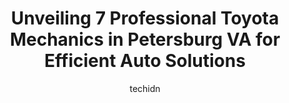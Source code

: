 ---
layout: ampstory
image: https://images.unsplash.com/photo-1639928848401-41650dc7238e?ixlib=rb-4.0.3&ixid=MnwxMjA3fDB8MHxwaG90by1wYWdlfHx8fGVufDB8fHx8&auto=format&fit=crop&w=640&h=853&q=80
author: techidn
featured: false
description: Looking for reliable and skilled Toyota Mechanic in Petersburg VA, USA? Your search ends here with the 7 best Toyota Mechanic in town. With their expertise and commitment to delivering excep
title: Unveiling 7 Professional Toyota Mechanics in Petersburg VA for Efficient Auto Solutions
cover:
   title: Unveiling 7 Professional Toyota Mechanics in Petersburg VA for Efficient Auto Solutions
   subtitle: Rickpate
   background: https://images.unsplash.com/photo-1639928848401-41650dc7238e?ixlib=rb-4.0.3&ixid=MnwxMjA3fDB8MHxwaG90by1wYWdlfHx8fGVufDB8fHx8&auto=format&fit=crop&w=640&h=853&q=80

pages: 
 - layout: thirds
   top: <h1>#1 Gladin Automotive</h1>
   bottom: "<p>This repair shop is amazing and always gives great service! The owner goes above and beyond to provide quality customer service. Recently I needed my car inspection done </p>"
   background: https://www.knot35.com/toplist/wp-content/uploads/2023/06/best-toyota-mechanic-1-in-petersburg-va-1685833730.jpeg
   backgroundblur: true
 - layout: thirds
   top: <h1>#2 Parhams Service Center</h1>
   bottom: "<p>1901 S Sycamore St, Petersburg, VA 23805, United States</p>"
   background: https://www.knot35.com/toplist/wp-content/uploads/2023/06/best-toyota-mechanic-2-in-petersburg-va-1685833731.jpeg
   cta:
      link: https://www.knot35.com/toplist/unveiling-7-professional-toyota-mechanics-in-petersburg-va-for-efficient-auto-solutions/
      text: Unveiling 7 Professional Toyota Mechanics in Petersburg VA for Efficient Auto Solutions
 - layout: thirds
   top: <h1>#3 Jim Whelans Service Center</h1>
   bottom: "<p>2156 County Dr, Petersburg, VA 23803, United States</p>"
   background: https://www.knot35.com/toplist/wp-content/uploads/2023/06/best-toyota-mechanic-3-in-petersburg-va-1685833731.jpeg
   cta:
      link: https://www.knot35.com/toplist/unveiling-7-professional-toyota-mechanics-in-petersburg-va-for-efficient-auto-solutions/
      text: Unveiling 7 Professional Toyota Mechanics in Petersburg VA for Efficient Auto Solutions
 - layout: thirds
   top: <h1>#4 J Cs Auto Center</h1>
   bottom: "<p>946 E Wythe St, Petersburg, VA 23803, United States</p>"
   background: https://images.unsplash.com/photo-1574169208507-84376144848b?ixlib=rb-4.0.3&ixid=MnwxMjA3fDB8MHxwaG90by1wYWdlfHx8fGVufDB8fHx8&auto=format&fit=crop&w=640&h=853&q=80
   cta:
      link: https://www.knot35.com/toplist/unveiling-7-professional-toyota-mechanics-in-petersburg-va-for-efficient-auto-solutions/
      text: Unveiling 7 Professional Toyota Mechanics in Petersburg VA for Efficient Auto Solutions
 - layout: thirds
   top: <h1>#5 Premier Automotive</h1>
   bottom: "<p>1100 E Washington St, Petersburg, VA 23803, United States</p>"
   background: https://images.unsplash.com/photo-1567095761054-7a02e69e5c43?ixlib=rb-4.0.3&ixid=MnwxMjA3fDB8MHxwaG90by1wYWdlfHx8fGVufDB8fHx8&auto=format&fit=crop&w=640&h=853&q=80
   cta:
      link: https://www.knot35.com/toplist/unveiling-7-professional-toyota-mechanics-in-petersburg-va-for-efficient-auto-solutions/
      text: Unveiling 7 Professional Toyota Mechanics in Petersburg VA for Efficient Auto Solutions
 - layout: thirds
   top: <h1>#6 Youngs Foreign Car Repair</h1>
   bottom: "<p>1318 E Washington St, Petersburg, VA 23803, United States</p>"
   background: https://images.unsplash.com/photo-1536745287225-21d689278fd1?ixlib=rb-4.0.3&ixid=MnwxMjA3fDB8MHxwaG90by1wYWdlfHx8fGVufDB8fHx8&auto=format&fit=crop&w=640&h=853&q=80
   cta:
      link: https://www.knot35.com/toplist/unveiling-7-professional-toyota-mechanics-in-petersburg-va-for-efficient-auto-solutions/
      text: Unveiling 7 Professional Toyota Mechanics in Petersburg VA for Efficient Auto Solutions
 - layout: thirds
   top: <h1>#7 Moores Auto and Towing Inc.</h1>
   bottom: "<p>130 Bollingbrook St, Petersburg, VA 23803, United States</p>"
   background: https://images.unsplash.com/photo-1620421680010-0766ff230392?ixlib=rb-4.0.3&ixid=MnwxMjA3fDB8MHxwaG90by1wYWdlfHx8fGVufDB8fHx8&auto=format&fit=crop&w=640&h=853&q=80
   cta:
      link: https://www.knot35.com/toplist/unveiling-7-professional-toyota-mechanics-in-petersburg-va-for-efficient-auto-solutions/
      text: Unveiling 7 Professional Toyota Mechanics in Petersburg VA for Efficient Auto Solutions
 - layout: thirds
   middle: Continue reading...
   background: https://images.unsplash.com/photo-1531169509526-f8f1fdaa4a67?ixlib=rb-4.0.3&ixid=MnwxMjA3fDB8MHxwaG90by1wYWdlfHx8fGVufDB8fHx8&auto=format&fit=crop&w=640&h=853&q=80
   cta:
      link: https://www.knot35.com/toplist/unveiling-7-professional-toyota-mechanics-in-petersburg-va-for-efficient-auto-solutions/
      text: Unveiling 7 Professional Toyota Mechanics in Petersburg VA for Efficient Auto Solutions
      
---